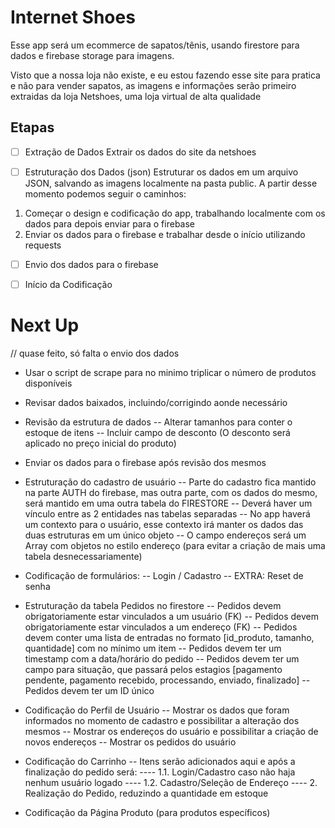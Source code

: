 # Internet Shoes
Esse app será um ecommerce de sapatos/tênis, usando firestore para dados e firebase storage para imagens.

Visto que a nossa loja não existe, e eu estou fazendo esse site para pratica e não para vender sapatos, as imagens e informações serão primeiro extraidas da loja Netshoes, uma loja virtual de alta qualidade

## Etapas
- [ ] Extração de Dados
Extrair os dados do site da netshoes

- [ ] Estruturação dos Dados (json)
Estruturar os dados em um arquivo JSON, salvando as imagens localmente na pasta public.
A partir desse momento podemos seguir o caminhos:

1. Começar o design e codificação do app, trabalhando localmente com os dados para depois enviar para o firebase
2. Enviar os dados para o firebase e trabalhar desde o início utilizando requests

- [ ] Envio dos dados para o firebase
- [ ] Início da Codificação


# Next Up

// quase feito, só falta o envio dos dados
- Usar o script de scrape para no minimo triplicar o número de produtos disponíveis
- Revisar dados baixados, incluindo/corrigindo aonde necessário
- Revisão da estrutura de dados
-- Alterar tamanhos para conter o estoque de itens
-- Incluir campo de desconto (O desconto será aplicado no preço inicial do produto)
- Enviar os dados para o firebase após revisão dos mesmos

- Estruturação do cadastro de usuário
-- Parte do cadastro fica mantido na parte AUTH do firebase, mas outra parte, com os dados do mesmo, será mantido em uma outra tabela do FIRESTORE
-- Deverá haver um vínculo entre as 2 entidades nas tabelas separadas
-- No app haverá um contexto para o usuário, esse contexto irá manter os dados das duas estruturas em um único objeto
-- O campo endereços será um Array com objetos no estilo endereço (para evitar a criação de mais uma tabela desnecessariamente)

- Codificação de formulários:
-- Login / Cadastro
-- EXTRA: Reset de senha

- Estruturação da tabela Pedidos no firestore
-- Pedidos devem obrigatoriamente estar vinculados a um usuário (FK)
-- Pedidos devem obrigatoriamente estar vinculados a um endereço (FK)
-- Pedidos devem conter uma lista de entradas no formato [id_produto, tamanho, quantidade] com no mínimo um item
-- Pedidos devem ter um timestamp com a data/horário do pedido
-- Pedidos devem ter um campo para situação, que passará pelos estagios [pagamento pendente, pagamento recebido, processando, enviado, finalizado]
-- Pedidos devem ter um ID único

- Codificação do Perfil de Usuário
-- Mostrar os dados que foram informados no momento de cadastro e possibilitar a alteração dos mesmos
-- Mostrar os endereços do usuário e possibilitar a criação de novos endereços
-- Mostrar os pedidos do usuário

- Codificação do Carrinho
-- Itens serão adicionados aqui e após a finalização do pedido será:
---- 1.1. Login/Cadastro caso não haja nenhum usuário logado
---- 1.2. Cadastro/Seleção de Endereço
---- 2. Realização do Pedido, reduzindo a quantidade em estoque

- Codificação da Página Produto (para produtos específicos)
